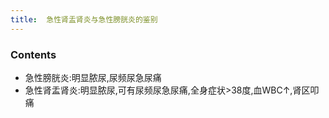 ```yaml
---
title:  急性肾盂肾炎与急性膀胱炎的鉴别
--- 
```


### Contents
- 急性膀胱炎:明显脓尿,尿频尿急尿痛
- 急性肾盂肾炎:明显脓尿,可有尿频尿急尿痛,全身症状>38度,血WBC↑,肾区叩痛

